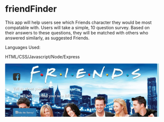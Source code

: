 # friendFinder

This app will help users see which Friends character they would be most compatable with.  Users will take a simple, 10 question survey.  Based on their answers to these questions, they will be matched with others who answered similarly, as suggested Friends. 


Languages Used:

HTML/CSS/Javascript/Node/Express

<img src="/app/public/images/friendfinder.png" alt="Friend Finder">